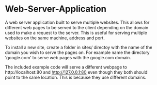 # Web-Server-Application
A web server application built to serve multiple websites. This allows for different web pages to be served to the client depending on the domain used to make a request to the server. This is useful for serving multiple websites on the same machine, address and port.

To install a new site, create a folder in sites/ directoy with the name of the domain you wish to serve the pages on. For example name the directory 'google.com' to serve web pages with the google.com domain.

The included example code will serve a different webpage to http://localhost:80 and http://127.0.0.1:80 even though they both should point to the same location. This is because they use different domains.